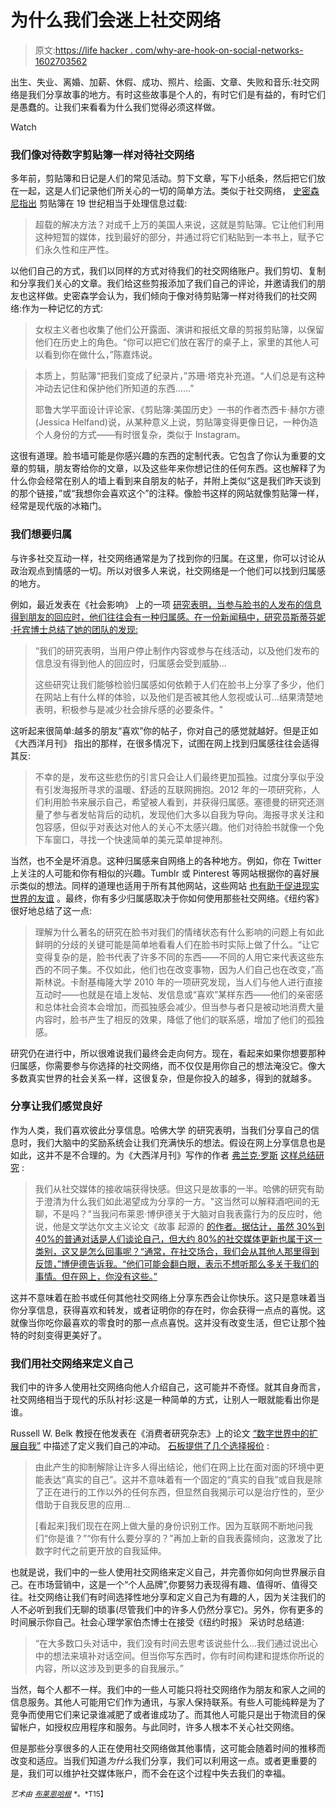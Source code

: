 # 为什么我们会迷上社交网络

> 原文:[https://life hacker . com/why-are-hook-on-social-networks-1602703562](https://lifehacker.com/why-were-hooked-on-social-networks-1602703562)

出生、失业、离婚、加薪、休假、成功、照片、绘画、文章、失败和音乐:社交网络是我们分享故事的地方。有时这些故事是个人的，有时它们是有益的，有时它们是愚蠢的。让我们来看看为什么我们觉得必须这样做。

Watch

### 我们像对待数字剪贴簿一样对待社交网络

多年前，剪贴簿和日记是人们的常见活动。剪下文章，写下小纸条，然后把它们放在一起，这是人们记录他们所关心的一切的简单方法。类似于社交网络， [史密森尼指出](http://www.smithsonianmag.com/history/when-copy-and-paste-reigned-age-scrapbooking-180951844/?no-ist) 剪贴簿在 19 世纪相当于处理信息过载:

> 超载的解决方法？对成千上万的美国人来说，这就是剪贴簿。它让他们利用这种短暂的媒体，找到最好的部分，并通过将它们粘贴到一本书上，赋予它们永久性和庄严性。

以他们自己的方式，我们以同样的方式对待我们的社交网络账户。我们剪切、复制和分享我们关心的文章。我们给这些剪报添加了我们自己的评论，并邀请我们的朋友也这样做。史密森学会认为，我们倾向于像对待剪贴簿一样对待我们的社交网络:作为一种记忆的方式:

> 女权主义者也收集了他们公开露面、演讲和报纸文章的剪报剪贴簿，以保留他们在历史上的角色。“你可以把它们放在客厅的桌子上，家里的其他人可以看到你在做什么，”陈嘉炜说。

> 本质上，剪贴簿“把我们变成了纪录片，”苏珊·塔克补充道。“人们总是有这种冲动去记住和保护他们所知道的东西……”
> 
> 耶鲁大学平面设计评论家、《剪贴簿:美国历史》一书的作者杰西卡·赫尔方德(Jessica Helfand)说，从某种意义上说，剪贴簿变得更像日记，一种伪造个人身份的方式——有时很复杂，类似于 Instagram。

这很有道理。脸书墙可能是你感兴趣的东西的定制代表。它包含了你认为重要的文章的剪辑，朋友寄给你的文章，以及这些年来你想记住的任何东西。这也解释了为什么你会经常在别人的墙上看到来自朋友的帖子，并附上类似“这是我们昨天谈到的那个链接，”或“我想你会喜欢这个”的注释。像脸书这样的网站就像剪贴簿一样，经常是现代版的冰箱门。

### 我们想要归属

与许多社交互动一样，社交网络通常是为了找到你的归属。在这里，你可以讨论从政治观点到情感的一切。所以对很多人来说，社交网络是一个他们可以找到归属感的地方。

例如，最近发表在《社会影响》 上的一项 [研究表明，当参与脸书的人发布的信息得到朋友的回应时，他们往往会有一种归属感。在一份新闻稿中，研究员斯蒂芬妮·托宾博士总结了她的团队的发现:](http://www.sciencedaily.com/releases/2014/05/140508095456.htm)

> “我们的研究表明，当用户停止制作内容或参与在线活动，以及他们发布的信息没有得到他人的回应时，归属感会受到威胁...
> 
> 这些研究让我们能够检验归属感如何依赖于人们在脸书上分享了多少，他们在网站上有什么样的体验，以及他们是否被其他人忽视或认可...结果清楚地表明，积极参与是减少社会排斥感的必要条件。"

这听起来很简单:越多的朋友“喜欢”你的帖子，你对自己的感觉就越好。但是正如《大西洋月刊》 指出的那样，在很多情况下，试图在网上找到归属感往往会适得其反:

> 不幸的是，发布这些悲伤的引言只会让人们最终更加孤独。过度分享似乎没有引发海报所寻求的温暖、舒适的互联网拥抱。2012 年的一项研究称，人们利用脸书来展示自己，希望被人看到，并获得归属感。塞德曼的研究还测量了参与者发帖背后的动机，发现他们大多以自我为导向。海报寻求关注和包容感，但似乎对表达对他人的关心不太感兴趣。他们对待脸书就像一个免下车窗口，寻找一个快速简单的美元菜单提神剂。

当然，也不全是坏消息。这种归属感来自网络上的各种地方。例如，你在 Twitter 上关注的人可能和你有相似的兴趣。Tumblr 或 Pinterest 等网站根据你的喜好展示类似的想法。同样的道理也适用于所有其他网站，这些网站 [也有助于促进现实世界的友谊](http://lifehacker.com/how-to-use-the-internet-to-actually-meet-people-in-real-1246340288) 。最终，你有多少归属感取决于你如何使用那些社交网络。《纽约客》很好地总结了这一点:

> 理解为什么著名的研究在脸书对我们的情绪状态有什么影响的问题上有如此鲜明的分歧的关键可能是简单地看看人们在脸书时实际上做了什么。“让它变得复杂的是，脸书代表了许多不同的东西——不同的人用它来代表这些东西的不同子集。不仅如此，他们也在改变事物，因为人们自己也在改变，”高斯林说。卡耐基梅隆大学 2010 年的一项研究发现，当人们与他人进行直接互动时——也就是在墙上发帖、发信息或“喜欢”某样东西——他们的亲密感和总体社会资本会增加，而孤独感会减少。但当参与者只是被动地消费大量内容时，脸书产生了相反的效果，降低了他们的联系感，增加了他们的孤独感。

研究仍在进行中，所以很难说我们最终会走向何方。现在，看起来如果你想要那种归属感，你需要参与你选择的社交网络，而不仅仅是用你自己的想法淹没它。像大多数真实世界的社会关系一样，这很复杂，但是你投入的越多，得到的就越多。

### 分享让我们感觉良好

作为人类，我们喜欢彼此分享信息。哈佛大学 的研究表明，当我们分享自己的信息时，我们大脑中的奖励系统会让我们充满快乐的想法。假设在网上分享信息也是如此，这并不是不合理的。为《大西洋月刊》写作的作者 [弗兰克·罗斯](http://www.frankrose.com/) [这样总结研究](http://www.theatlantic.com/magazine/archive/2012/10/the-selfish-meme/309080/) :

> 我们从社交媒体的接收端获得快感。但这只是故事的一半。哈佛的研究有助于澄清为什么我们如此渴望成为分享的一方。"这当然可以解释酒吧间的无聊，不是吗？"当我问布莱恩·博伊德关于大脑对自我表露行为的反应时，他说，他是文学达尔文主义论文《故事 起源的 [的作者。据估计，虽然 30%到 40%的普通对话是人们谈论自己，但大约 80%的社交媒体更新也属于这一类别，这又是怎么回事呢？“通常，在社交场合，我们会从其他人那里得到反馈，”博伊德告诉我。“他们可能会翻白眼，表示不想听那么多关于我们的事情。但在网上，你没有这些。”](http://www.hup.harvard.edu/catalog.php?isbn=9780674057111)

这并不意味着在脸书或任何其他社交网络上分享东西会让你快乐。这只是意味着当你分享信息，获得喜欢和转发，或者证明你的存在时，你会获得一点点的喜悦。这就像当你吃你最喜欢的零食时的那一点点喜悦。这并没有改变生活，但它让那个独特的时刻变得更美好了。

### 我们用社交网络来定义自己

我们中的许多人使用社交网络向他人介绍自己，这可能并不奇怪。就其自身而言，社交网络相当于现代的乐队衬衫:这是一种简单的方式，让别人一眼就能看出你是谁。

Russell W. Belk 教授在他发表在《消费者研究杂志》上的论文 [“数字世界中的扩展自我”](http://www.jstor.org/discover/10.1086/671052?uid=3739808&uid=2&uid=4&uid=3739256&sid=21104280957857) 中描述了定义我们自己的冲动。 [石板提供了几个选择报价](http://www.slate.com/blogs/future_tense/2013/08/19/oversharing_on_facebook_researchers_weigh_in.html) :

> 由此产生的抑制解除让许多人得出结论，他们在网上比在面对面的环境中更能表达“真实的自己”。这并不意味着有一个固定的“真实的自我”或自我是除了正在进行的工作以外的任何东西，但显然自我揭示可以是治疗性的，至少借助于自我反思的应用...
> 
> [看起来]我们现在在网上做大量的身份识别工作。因为互联网不断地问我们“你是谁？”“你有什么要分享的？”再加上新的自我表露倾向，这激发了比数字时代之前更开放的自我延伸。

也就是说，我们中的一些人使用社交网络来定义自己，并完善你如何向世界展示自己。在市场营销中，这是一个“个人品牌”,你要努力表现得有趣、值得听、值得交往。社交网络让我们有时间选择性地分享和定义自己为有趣的人，因为关注我们的人不必听到我们无聊的琐事(尽管我们中的许多人仍然分享它)。另外，你有更多的时间展示你自己。社会心理学家伯杰博士在接受《纽约时报》 采访时总结道:

> “在大多数口头对话中，我们没有时间去思考该说些什么...我们通过说出心中的想法来填补对话空间。但当你写东西时，你有时间构建和提炼你所说的内容，所以这涉及到更多的自我展示。”

当然，每个人都不一样。我们中的一些人可能只将社交网络作为朋友和家人之间的信息服务。其他人可能用它们作为通讯，与家人保持联系。有些人可能纯粹是为了竞争而使用它们来记录谁减肥了或者谁成功了。而其他人可能只是出于物流目的保留帐户，如授权应用程序和服务。与此同时，许多人根本不关心社交网络。

但是那些分享很多的人正在使用社交网络做其他事情，这可能会随着时间的推移而改变和适应。当我们知道*为什么*我们分享，我们可以利用这一点。或者更重要的是，我们可以维护社交媒体账户，而不会在这个过程中失去我们的幸福。

<small>*艺术由*</small> [<small>*布莱恩哈根*</small>](http://www.brian-hagen.com/) <small>*。*T15】</small>